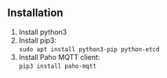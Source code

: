 ## Installation
1. Install python3
1. Install pip3:  
    `sudo apt install python3-pip python-etcd`
1. Install Paho MQTT client:  
    `pip3 install paho-mqtt`   
